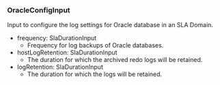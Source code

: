 ### OracleConfigInput
Input to configure the log settings for Oracle database in an SLA Domain.

- frequency: SlaDurationInput
  - Frequency for log backups of Oracle databases.
- hostLogRetention: SlaDurationInput
  - The duration for which the archived redo logs will be retained.
- logRetention: SlaDurationInput
  - The duration for which the logs will be retained.
